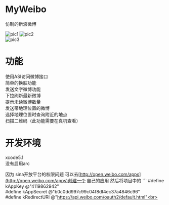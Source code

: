 MyWeibo
=======

仿制的新浪微博

![pic1](/pics/pic1.png)   ![pic2](/pics/pic2.png) <br> 
![pic3](/pics/pic3.png)

功能
=======
使用ASI访问微博接口 <br>
简单的换肤功能 <br>
发送文字微博功能 <br>
下拉刷新最新微博 <br>
提示未读微博数量 <br>
发送带地理位置的微博<br>
选择地理位置时查询附近的地点<br>
扫描二维码（此功能需要在真机查看）<br>

开发环境
=======
xcode5.1<br>
没有启用arc

因为 sina开放平台的权限问题  可以去[http://open.weibo.com/apps](http://open.weibo.com/apps)创建一个 自己的应用 然后将项目中的 ```
  #define kAppKey         @"4119862942"<br>
  #define kAppSecret      @"b0c0dd997c99c04f8df4ec37a4846c96"<br>
  #define kRedirectURI    @"https://api.weibo.com/oauth2/default.html"<br>
```
